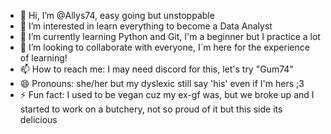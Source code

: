 - 👋 Hi, I’m @Allys74, easy going but unstoppable
- 👀 I’m interested in learn everything to become a Data Analyst
- 🌱 I’m currently learning Python and Git, I'm a beginner but I practice a lot
- 💞️ I’m looking to collaborate with everyone, I´m here for the experience of learning!
- 📫 How to reach me: I may need discord for this, let's try "Gum74"
- 😄 Pronouns: she/her but my dyslexic still say 'his' even if I'm hers ;3
- ⚡ Fun fact: I used to be vegan cuz my ex-gf was, but we broke up and I started to work on a butchery, not so proud of it but this side its delicious

<!---
Allys74/Allys74 is a ✨ special ✨ repository because its `README.md` (this file) appears on your GitHub profile.
You can click the Preview link to take a look at your changes.
--->
